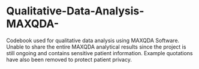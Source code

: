 # Qualitative-Data-Analysis-MAXQDA-
Codebook used for qualitative data analysis using MAXQDA Software. Unable to share the entire MAXQDA analytical results since the project is still ongoing and contains sensitive patient information. Example quotations have also been removed to protect patient privacy.
